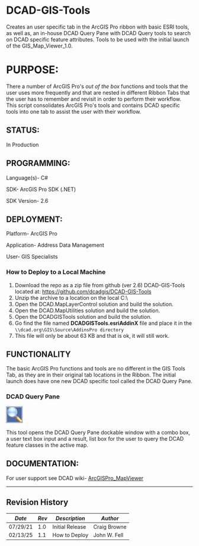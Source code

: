 # DCAD-GIS-Tools
Creates an user specific tab in the ArcGIS Pro ribbon with basic ESRI tools, as well as, an in-house DCAD Query Pane with DCAD Query tools to search on DCAD specific feature attributes.  Tools to be used with the initial launch of the GIS_Map_Viewer_1.0.

# PURPOSE:
There a number of ArcGIS Pro's *out of the box* functions and tools that the user uses more frequently and that are nested in different Ribbon Tabs that the user has to remember and revisit in order to perform their workflow.  This script consolidates ArcGIS Pro's tools and contains DCAD specific tools into one tab to assist the user with their workflow.

## STATUS: 
In Production

## PROGRAMMING:
Language(s)- C# 

SDK- ArcGIS Pro SDK (.NET)

SDK Version- 2.6

## DEPLOYMENT:
Platform- ArcGIS Pro

Application-  Address Data Management

User- GIS Specialists

### How to Deploy to a Local Machine

1. Download the repo as a zip file from github (ver 2.6) DCAD-GIS-Tools located at: https://github.com/dcadgis/DCAD-GIS-Tools
1. Unzip the archive to a location on the local C:\
1. Open the DCAD.MapLayerControl solution and build the solution.
1. Open the DCAD.MapUtilities solution and build the solution.
1. Open the DCADGISTools solution and build the solution.
1. Go find the file named **DCADGISTools.esriAddinX** file and place it in the ```\\dcad.org\GIS\Source\AddinsPro directory```
1. This file will only be about 63 KB and that is ok, it will still work.

## FUNCTIONALITY
The basic ArcGIS Pro functions and tools are no different in the GIS Tools Tab, as they are in their original tab locations in the Ribbon.  The initial launch does have one new DCAD specific tool called the DCAD Query Pane.

### DCAD Query Pane

![DCADGISTools](./Images/locateIcon.png)

This tool opens the DCAD Query Pane dockable window with a combo box, a user text box input and a result, list box for the user to query the DCAD feature classes in the active map.


## DOCUMENTATION:
For user support see DCAD wiki- [ArcGISPro_MapViewer](http://dcadwiki.dcad.org/dcadwiki/ArcGISPro-GIS_Tools_Tab?highlight=%28%5CbEndUsers-ArcGISPro%5Cb%29)

----
## Revision History

|*Date*|*Rev*|*Description*|*Author*|
|------|-----|-------------|--------|
|07/29/21|1.0 |Initial Release |Craig Browne |
|02/13/25|1.1 |How to Deploy |John W. Fell |

